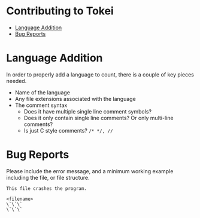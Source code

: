 # Contributing to Tokei

* [Language Addition](#language-addition)
* [Bug Reports](#bug-reports)

# Language Addition
In order to properly add a language to count, there is a couple of key pieces needed.

* Name of the language
* Any file extensions associated with the language
* The comment syntax
  - Does it have multiple single line comment symbols?
  - Does it only contain single line comments? Or only multi-line comments?
  - Is just C style comments? `/* */, //`

# Bug Reports
Please include the error message, and a minimum working example including the file, or file structure.

```
This file crashes the program.

<filename>
\`\`\`
\`\`\`
```